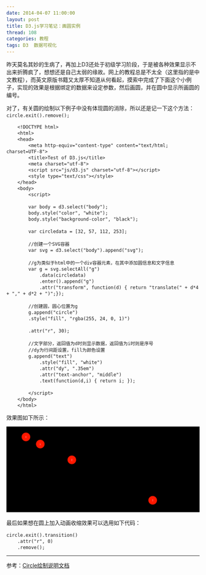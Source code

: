 ```yaml
---
date: 2014-04-07 11:00:00
layout: post
title: D3.js学习笔记：画圆实例
thread: 108
categories: 教程
tags: D3  数据可视化
---
```


昨天莫名其妙的生病了，再加上D3还处于初级学习阶段，于是被各种效果显示不出来折腾疯了，想想还是自己太弱的缘故。网上的教程总是不太全（这里指的是中文教程），而英文原版书籍又太厚不知道从何看起，摸索中完成了下面这个小例子，实现的效果是根据绑定的数据来设定参数，然后画圆，并在圆中显示所画圆的编号。

对了，有关圆的绘制以下例子中没有体现圆的消除，所以还是记一下这个方法：`circle.exit().remove();`

```
	<!DOCTYPE html>
	<html>
	<head>
		<meta http-equiv="content-type" content="text/html; charset=UTF-8">
		<title>Test of D3.js</title>
		<meta charset="utf-8">
		<script src="js/d3.js" charset="utf-8"></script>
		<style type="text/css"></style>
	</head>
	<body>
		<script>

		var body = d3.select("body");
		body.style("color", "white");
		body.style("background-color", "black");
		
		var circledata = [32, 57, 112, 253];
		
		//创建一个SVG容器
		var svg = d3.select("body").append("svg");
		
		//g为类似于html中的一个div容器元素，在其中添加圆信息和文字信息
		var g = svg.selectAll("g")
			.data(circledata)
			.enter().append("g")
			.attr("transform", function(d) { return "translate(" + d*4 + "," + d*2 + ")";});
		
		//创建圆，圆心位置为g
		g.append("circle")
		.style("fill", "rgba(255, 24, 0, 1)")
		
		.attr("r", 30);
		
		//文字部分，返回值为d时则显示数据，返回值为i时则是序号
		//dy为行间距设置，fill为颜色设置
		g.append("text")
			.style("fill", "white")
			.attr("dy", ".35em")
			.attr("text-anchor", "middle")
			.text(function(d,i) { return i; });

		</script>
	</body>
	</html>
```

效果图如下所示：

![](/assets/2014-04-07-D3CircleExample.png "效果图")

最后如果想在圆上加入动画收缩效果可以选用如下代码：

```
circle.exit().transition()
    .attr("r", 0)
    .remove();
```

----

参考：[Circle绘制说明文档](http://mbostock.github.io/d3/tutorial/circle.html)